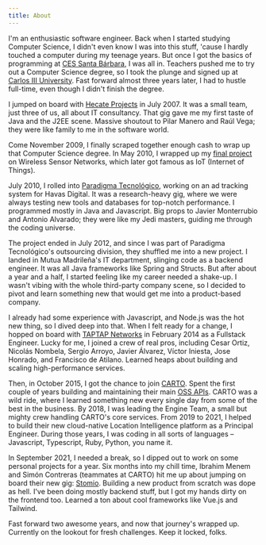 ```yaml
---
title: About
---
```


I'm an enthusiastic software engineer. Back when I started studying Computer Science, I didn't even know I was into this stuff, 'cause I hardly touched a computer during my teenage years. But once I got the basics of programming at [CES Santa Bárbara](https://www.centrosantabarbara.es/), I was all in. Teachers pushed me to try out a Computer Science degree, so I took the plunge and signed up at [Carlos III University](https://www.uc3m.es/). Fast forward almost three years later, I had to hustle full-time, even though I didn't finish the degree.

I jumped on board with [Hecate Projects](https://www.linkedin.com/company/h-cate-proyectos-s-l-/) in July 2007. It was a small team, just three of us, all about IT consultancy. That gig gave me my first taste of Java and the J2EE scene. Massive shoutout to Pilar Manero and Raúl Vega; they were like family to me in the software world.

Come November 2009, I finally scraped together enough cash to wrap up that Computer Science degree. In May 2010, I wrapped up my [final project](https://e-archivo.uc3m.es/handle/10016/10654) on Wireless Sensor Networks, which later got famous as IoT (Internet of Things).

July 2010, I rolled into [Paradigma Tecnológico](https://www.paradigmadigital.com/), working on an ad tracking system for Havas Digital. It was a research-heavy gig, where we were always testing new tools and databases for top-notch performance. I programmed mostly in Java and Javascript. Big props to Javier Monterrubio and Antonio Alvarado; they were like my Jedi masters, guiding me through the coding universe.

The project ended in July 2012, and since I was part of Paradigma Tecnológico's outsourcing division, they shuffled me into a new project. I landed in Mutua Madrileña's IT department, slinging code as a backend engineer. It was all Java frameworks like Spring and Structs. But after about a year and a half, I started feeling like my career needed a shake-up. I wasn't vibing with the whole third-party company scene, so I decided to pivot and learn something new that would get me into a product-based company.

I already had some experience with Javascript, and Node.js was the hot new thing, so I dived deep into that. When I felt ready for a change, I hopped on board with [TAPTAP Networks](https://www.taptapnetworks.com/) in February 2014 as a Fullstack Engineer. Lucky for me, I joined a crew of real pros, including Cesar Ortiz, Nicolás Nombela, Sergio Arroyo, Javier Álvarez, Víctor Iniesta, Jose Honrado, and Francisco de Atilano. Learned heaps about building and scaling high-performance services.

Then, in October 2015, I got the chance to join [CARTO](https://carto.com/). Spent the first couple of years building and maintaining their main [OSS APIs](https://github.com/CartoDB). CARTO was a wild ride, where I learned something new every single day from some of the best in the business. By 2018, I was leading the Engine Team, a small but mighty crew handling CARTO's core services. From 2019 to 2021, I helped to build their new cloud-native Location Intelligence platform as a Principal Engineer. During those years, I was coding in all sorts of languages – Javascript, Typescript, Ruby, Python, you name it.

In September 2021, I needed a break, so I dipped out to work on some personal projects for a year. Six months into my chill time, Ibrahim Menem and Simón Contreras (teammates at CARTO) hit me up about jumping on board their new gig: [Stomio](https://stomio.io/). Building a new product from scratch was dope as hell. I've been doing mostly backend stuff, but I got my hands dirty on the frontend too. Learned a ton about cool frameworks like Vue.js and Tailwind.

Fast forward two awesome years, and now that journey's wrapped up. Currently on the lookout for fresh challenges. Keep it locked, folks.